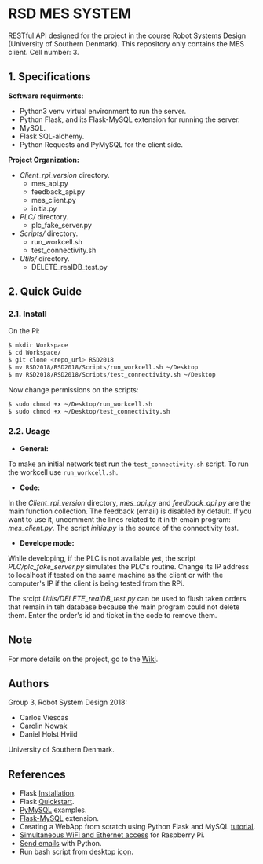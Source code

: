 # RSD MES SYSTEM

RESTful API designed for the project in the course Robot Systems Design (University of Southern Denmark). This repository only contains the MES client. Cell number: 3.

## 1. Specifications

**Software requirments:**

 - Python3 venv virtual environment to run the server.
 - Python Flask, and its Flask-MySQL extension for running the server.
 - MySQL.
 - Flask SQL-alchemy.
 - Python Requests and PyMySQL for the client side.
 
 **Project Organization:**
 
 - _Client\_rpi\_version_ directory.
     - mes\_api.py
     - feedback\_api.py
     - mes\_client.py
     - initia.py
 - _PLC/_ directory.
     - plc\_fake\_server.py
 - _Scripts/_ directory.
     - run\_workcell.sh
     - test\_connectivity.sh
 - _Utils/_ directory.
     - DELETE\_realDB\_test.py
     
## 2. Quick Guide

### 2.1. Install

On the Pi:

```sh
$ mkdir Workspace
$ cd Workspace/
$ git clone <repo_url> RSD2018
$ mv RSD2018/RSD2018/Scripts/run_workcell.sh ~/Desktop
$ mv RSD2018/RSD2018/Scripts/test_connectivity.sh ~/Desktop
```

Now change permissions on the scripts:

```sh
$ sudo chmod +x ~/Desktop/run_workcell.sh
$ sudo chmod +x ~/Desktop/test_connectivity.sh
```

### 2.2. Usage

 - **General:**

To make an initial network test run the `test_connectivity.sh` script. To run the workcell use `run_workcell.sh`.

 - **Code:**

In the _Client\_rpi\_version_  directory, _mes\_api.py_ and _feedback\_api.py_ are the main function collection. The feedback (email) is disabled by default. If you want to use it, uncomment the lines related to it in th emain program: _mes\_client.py_. The script _initia.py_ is the source of the connectivity test.

 - **Develope mode:**

While developing, if the PLC is not available yet, the script  _PLC/plc\_fake\_server.py_ simulates the PLC's routine. Change its IP address to localhost if tested on the same machine as the client or with the computer's IP if the client is being tested from the RPi.

The srcipt _Utils/DELETE\_realDB\_test.py_ can be used to flush taken orders that remain in teh database because the main program could not delete them. Enter the order's id and ticket in the code to remove them.

## Note

For more details on the project, go to the [Wiki](https://github.com/CVH95/RSD2018/wiki).

## Authors

Group 3, Robot System Design 2018:

 - Carlos Viescas
 - Carolin Nowak
 - Daniel Holst Hviid

University of Southern Denmark.

## References

 - Flask [Installation](http://flask.pocoo.org/docs/1.0/installation/#python-version).
 - Flask [Quickstart](http://flask.pocoo.org/docs/1.0/quickstart/).
 - [PyMySQL](https://pymysql.readthedocs.io/en/latest/user/examples.html) examples.
 - [Flask-MySQL](https://flask-mysql.readthedocs.io/en/latest/) extension.
 - Creating a WebApp from scratch using Python Flask and MySQL [tutorial](https://code.tutsplus.com/es/tutorials/creating-a-web-app-from-scratch-using-python-flask-and-mysql--cms-22972).
 - [Simultaneous WiFi and Ethernet access](http://www.knight-of-pi.org/setup-simultanous-ethernet-and-wifi-access-for-the-raspberry-pi-3/) for Raspberry Pi.
 - [Send emails](https://www.pythonforbeginners.com/code-snippets-source-code/using-python-to-send-email) with Python.
 - Run bash script from desktop [icon](http://www.raspberry-projects.com/pi/pi-operating-systems/raspbian/gui/desktop-shortcuts).